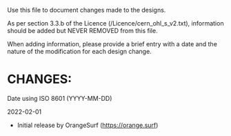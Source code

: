 Use this file to document changes made to the designs. 

As per section 3.3.b of the Licence (/Licence/cern_ohl_s_v2.txt), information should be added but NEVER REMOVED from this file. 

When adding information, please provide a brief entry with a date and the nature of the modification for each design change.

# CHANGES:

Date using ISO 8601 (YYYY-MM-DD)

2022-02-01
- Initial release by OrangeSurf (https://orange.surf)
